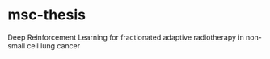 # msc-thesis
Deep Reinforcement Learning for fractionated adaptive radiotherapy in non-small cell lung cancer
